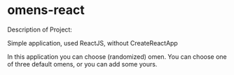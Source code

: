 # omens-react
Description of Project:

Simple application, used ReactJS, without CreateReactApp

In this application you can choose (randomized) omen. You can choose one of three default omens, or you can add some yours.
